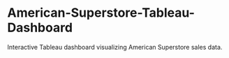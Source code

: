 # American-Superstore-Tableau-Dashboard
Interactive Tableau dashboard visualizing American Superstore sales data.
